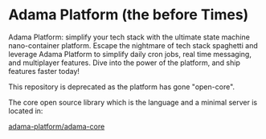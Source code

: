 # Adama Platform (the before Times)

Adama Platform: simplify your tech stack with the ultimate state machine nano-container platform.
Escape the nightmare of tech stack spaghetti and leverage Adama Platform to simplify daily cron jobs, real time messaging, and multiplayer features.
Dive into the power of the platform, and ship features faster today!

This repository is deprecated as the platform has gone "open-core".

The core open source library which is the language and a minimal server is located in:

<a href="https://github.com/adama-platform/adama-core">adama-platform/adama-core</a>